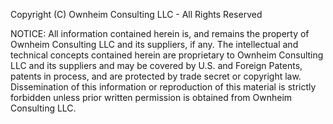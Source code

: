  Copyright (C) Ownheim Consulting LLC - All Rights Reserved

NOTICE:  All information contained herein is, and remains the property of Ownheim Consulting LLC and its suppliers, if any.
The intellectual and technical concepts contained herein are proprietary to Ownheim Consulting LLC and its suppliers and may
be covered by U.S. and Foreign Patents, patents in process, and are protected by trade secret or copyright law.
Dissemination of this information or reproduction of this material is strictly forbidden unless prior written permission is
obtained from Ownheim Consulting LLC.
